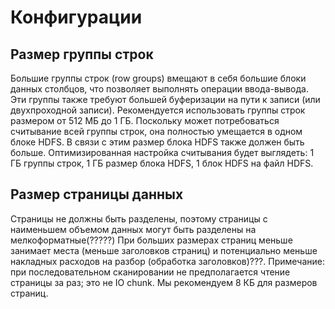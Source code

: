 # Конфигурации 
## Размер группы строк
Большие группы строк (row groups) вмещают в себя большие 
блоки данных столбцов, что позволяет выполнять 
операции ввода-вывода. 
Эти группы также требуют большей буферизации 
на пути к записи (или двухпроходной записи). 
Рекомендуется использовать группы строк размером от 512 МБ до 1 ГБ. 
Поскольку может потребоваться считывание всей группы строк, 
она полностью умещается в одном блоке HDFS. 
В связи с этим размер блока HDFS также должен быть больше. 
Оптимизированная настройка считывания будет выглядеть: 
1 ГБ группы строк, 1 ГБ размер блока HDFS, 1 блок HDFS на файл HDFS.

## Размер страницы данных
Страницы не должны быть разделены,
поэтому страницы с наименьшем объемом данных могут быть разделены на мелкоформатные(?????) При больших размерах страниц меньше занимает места (меньше заголовков страниц) и потенциально меньше накладных расходов на разбор (обработка заголовков)???. Примечание: при последовательном сканировании не предполагается чтение страницы за раз; это не IO chunk. Мы рекомендуем 8 КБ для размеров страниц.
